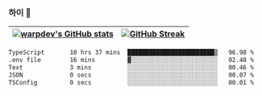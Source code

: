 
### 하이 👋
[![warpdev's GitHub stats](https://github-readme-stats.vercel.app/api?username=warpdev&show_icons=true&theme=vue-dark)](#) |[![GitHub Streak](https://github-readme-streak-stats.herokuapp.com/?user=warpdev&theme=dark)](#)
--- | --- |
<!--START_SECTION:waka-->

```txt
TypeScript       10 hrs 37 mins  ████████████████████████▒   96.98 %
.env file        16 mins         ▓░░░░░░░░░░░░░░░░░░░░░░░░   02.48 %
Text             3 mins          ░░░░░░░░░░░░░░░░░░░░░░░░░   00.46 %
JSON             0 secs          ░░░░░░░░░░░░░░░░░░░░░░░░░   00.07 %
TSConfig         0 secs          ░░░░░░░░░░░░░░░░░░░░░░░░░   00.01 %
```

<!--END_SECTION:waka-->

<!--
**warpdev/warpdev** is a ✨ _special_ ✨ repository because its `README.md` (this file) appears on your GitHub profile.

Here are some ideas to get you started:

- 🔭 I’m currently working on ...
- 🌱 I’m currently learning ...
- 👯 I’m looking to collaborate on ...
- 🤔 I’m looking for help with ...
- 💬 Ask me about ...
- 📫 How to reach me: ...
- 😄 Pronouns: ...
- ⚡ Fun fact: ...
-->
